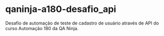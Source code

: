 # qaninja-a180-desafio_api
Desafio de automação de teste de cadastro de usuário através de API do curso Automação 180 da QA Ninja.
